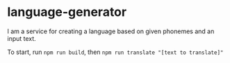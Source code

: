 # language-generator

I am a service for creating a language based on given phonemes and an input text.

To start, run `npm run build`, then `npm run translate "[text to translate]"`
